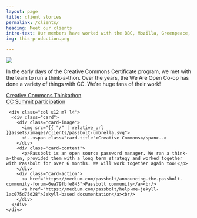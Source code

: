 ```yaml
---
layout: page
title: client stories
permalink: /clients/
heading: Meet our clients
intro-text: Our members have worked with the BBC, Mozilla, Greenpeace, Moodle, Creative Commons and tens of other household names. As a co-op, our clients benefit from the multitude of skills and expertise our members possess.
img: this-production.png

---
```

<div class="row">
    <div class="col s12 m7 l4">
      <div class="card">
        <div class="card-image">
          <img src="{{ "/" | relative_url }}assets/images/clients/creativecommons-client.png">
          <!--<span class="card-title">Creative Commons</span>-->
        </div>
        <div class="card-content">
          <p>In the early days of the Creative Commons Certificate program, we met with the team to run a think-a-thon. Over the years, the We Are Open Co-op has done a variety of things with CC. We're huge fans of their work!</p>
        </div>
        <div class="card-action">
          <a href="https://blog.weareopen.coop/creative-commons-thinkathon-f82bfbee00">Creative Commons Thinkathon</a><br/>
          <a href="https://blog.weareopen.coop/the-future-of-the-commons-is-an-open-planet-e2ef5095aef">CC Summit participation</a>
        </div>
      </div>
    </div>
    
     <div class="col s12 m7 l4">
      <div class="card">
        <div class="card-image">
          <img src="{{ "/" | relative_url }}assets/images/clients/passbolt-umbrella.svg">
          <!--<span class="card-title">Creative Commons</span>-->
        </div>
        <div class="card-content">
          <p>Passbolt is an open source password manager. We ran a think-a-thon, provided them with a long term strategy and worked together with Passbolt for over 6 months. We will work together again too!</p>
        </div>
        <div class="card-action">
	      <a href="https://medium.com/passbolt/announcing-the-passbolt-community-forum-6ea79fbfe843">Passbolt community</a><br/>
          <a href="https://medium.com/passbolt/help-me-jekyll-1ac075d75d28">Jekyll-based documentation</a><br/>
        </div>
      </div>
    </div>
    
</div>

                          
